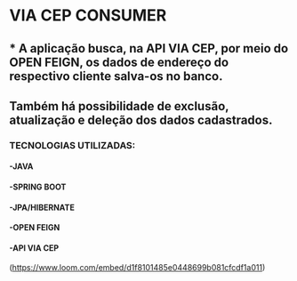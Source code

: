 # VIA CEP CONSUMER 

## * A aplicação busca, na API VIA CEP, por meio do OPEN FEIGN, os dados de endereço do respectivo cliente salva-os no banco.
## Também há possibilidade de exclusão, atualização e deleção dos dados cadastrados.

### TECNOLOGIAS UTILIZADAS:

#### -JAVA
#### -SPRING BOOT 
#### -JPA/HIBERNATE
#### -OPEN FEIGN 
#### -API VIA CEP 

(https://www.loom.com/embed/d1f8101485e0448699b081cfcdf1a011)
